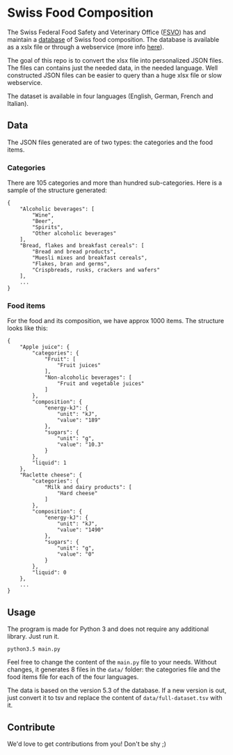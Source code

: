 Swiss Food Composition
======================

The Swiss Federal Food Safety and Veterinary Office ([FSVO](https://www.blv.admin.ch/blv/en/home.html)) has and maintain a [database](http://www.valeursnutritives.ch) of Swiss food composition. The database is available as a xslx file or through a webservice (more info [here](http://www.valeursnutritives.ch/request?xml=MessageData&xml=MetaData&xsl=Download&lan=en&pageKey=Start)).

The goal of this repo is to convert the xlsx file into personalized JSON files. The files can contains just the needed data, in the needed language. Well constructed JSON files can be easier to query than a huge xlsx file or slow webservice.

The dataset is available in four languages (English, German, French and Italian).


Data
----

The JSON files generated are of two types: the categories and the food items.

### Categories

There are 105 categories and more than hundred sub-categories. Here is a sample of the structure generated:

	{
	    "Alcoholic beverages": [
	        "Wine",
	        "Beer",
	        "Spirits",
	        "Other alcoholic beverages"
	    ],
	    "Bread, flakes and breakfast cereals": [
	        "Bread and bread products",
	        "Muesli mixes and breakfast cereals",
	        "Flakes, bran and germs",
	        "Crispbreads, rusks, crackers and wafers"
	    ],
	    ...
    }


### Food items

For the food and its composition, we have approx 1000 items. The structure looks like this:

	{
	    "Apple juice": {
	        "categories": {
	            "Fruit": [
	                "Fruit juices"
	            ],
	            "Non-alcoholic beverages": [
	                "Fruit and vegetable juices"
	            ]
	        },
	        "composition": {
	            "energy-kJ": {
	                "unit": "kJ",
	                "value": "189"
	            },
	            "sugars": {
	                "unit": "g",
	                "value": "10.3"
	            }
	        },
	        "liquid": 1
	    },
	    "Raclette cheese": {
	        "categories": {
	            "Milk and dairy products": [
	                "Hard cheese"
	            ]
	        },
	        "composition": {
	            "energy-kJ": {
	                "unit": "kJ",
	                "value": "1490"
	            },
	            "sugars": {
	                "unit": "g",
	                "value": "0"
	            }
	        },
	        "liquid": 0
	    },
	    ...
	}


Usage
-----

The program is made for Python 3 and does not require any additional library. Just run it.

	python3.5 main.py

Feel free to change the content of the `main.py` file to your needs. Without changes, it generates 8 files in the `data/` folder: the categories file and the food items file for each of the four languages.

The data is based on the version 5.3 of the database. If a new version is out, just convert it to tsv and replace the content of `data/full-dataset.tsv` with it.


Contribute
----------

We'd love to get contributions from you! Don't be shy ;)